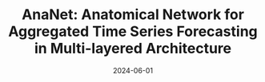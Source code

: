 ---
title: "AnaNet: Anatomical Network for Aggregated Time Series Forecasting in Multi-layered Architecture"
collection: publications
category: conferences
permalink: /publication/2024-ananet
date: 2024-06-01
venue: 'IFIP International Conference on Network and Parallel Computing'
paperurl: 'https://dl.acm.org/doi/10.1007/978-981-96-2830-8_23'
citation: 'Tiancheng Zhang, Chenggang Sui, Si Liu, Xiaofei Wang, <b>Shaoyuan Huang</b>. (2024). &quot;AnaNet: Anatomical Network for Aggregated Time Series Forecasting in Multi-layered Architecture.&quot; <i>IFIP International Conference on Network and Parallel Computing</i>, 297-308.'
--- 